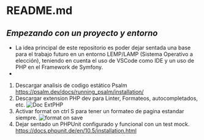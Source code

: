 # README.md
## *Empezando con un proyecto y entorno*

- La idea principal de este repositorio es poder dejar sentada una base para el trabajo futuro en un entorno LEMP/LAMP (Sistema Operativo a elección), teniendo en cuenta el uso de VSCode como IDE y un uso de PHP en el Framework de Symfony. 
- 
1. Descargar analisis de codigo estático Psalm <https://psalm.dev/docs/running_psalm/installation/> 
2. Descargar extension PHP dev para Linter, Formateos, autocompletados, etc. ![Doc ExtPHP](https://github.com/Juancruzlado/Repositorio-Semilla-Symfony/assets/82162416/d34ce026-4c9c-43bb-8057-a49559bcf358)
3. Activar format on ctrl S para tener un formateo de pagina estandar siempre. ![format on save](https://github.com/Juancruzlado/Repositorio-Semilla-Symfony/assets/82162416/900819c7-cc6c-43a4-9de2-ab3f6d937101)
4. Dejar sentado un PHPUnit configurado y funcional con un test mock. <https://docs.phpunit.de/en/10.5/installation.html>

